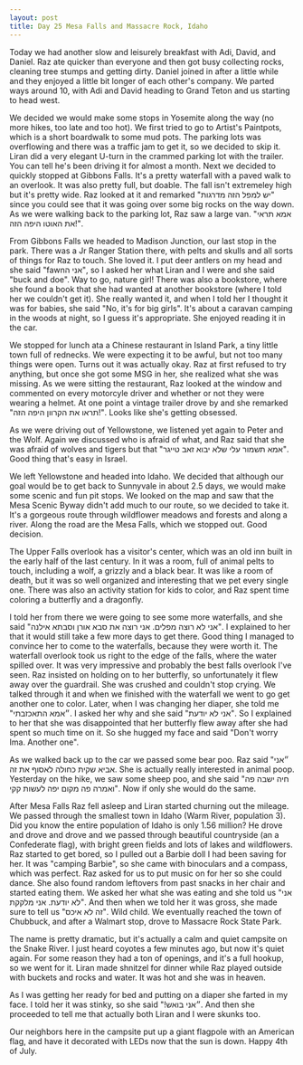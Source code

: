 ```yaml
---
layout: post
title: Day 25 Mesa Falls and Massacre Rock, Idaho
---
```


Today we had another slow and leisurely breakfast with Adi, David, and Daniel. Raz ate quicker than everyone and then got busy collecting rocks, cleaning tree stumps and getting dirty. Daniel joined in after a little while and they enjoyed a little bit longer of each other's company. We parted ways around 10, with Adi and David heading to Grand Teton and us starting to head west.

We decided we would make some stops in Yosemite along the way (no more hikes, too late and too hot). We first tried to go to Artist's Paintpots, which is a short boardwalk to some mud pots. The parking lots was overflowing and there was a traffic jam to get it, so we decided to skip it. Liran did a very elegant U-turn in the crammed parking lot with the trailer. You can tell he's been driving it for almost a month. Next we decided to quickly stopped at Gibbons Falls. It's a pretty waterfall with a paved walk to an overlook. It was also pretty full, but doable. The fall isn't extremeley high but it's pretty wide. Raz looked at it and remarked "יש למפל הזה מדרגות" since you could see that it was going over some big rocks on the way down. As we were walking back to the parking lot, Raz saw a large van. "אמא תראי את האוטו היפה הזה!". 

From Gibbons Falls we headed to Madison Junction, our last stop in the park. There was a Jr Ranger Station there, with pelts and skulls and all sorts of things for Raz to touch. She loved it. I put deer antlers on my head and she said "fawnאני ה", so I asked her what Liran and I were and she said "buck and doe". Way to go, nature girl! There was also a bookstore, where she found a book that she had wanted at another bookstore (where I told her we couldn't get it). She really wanted it, and when I told her I thought it was for babies, she said "No, it's for big girls". It's about a caravan camping in the woods at night, so I guess it's appropriate. She enjoyed reading it in the car.

We stopped for lunch ata a Chinese restaurant in Island Park, a tiny little town full of rednecks. We were expecting it to be awful, but not too many things were open. Turns out it was actually okay. Raz at first refused to try anything, but once she got some MSG in her, she realized what she was missing. As we were sitting the restaurant, Raz looked at the window and commented on every motorcyle driver and whether or not they were wearing a helmet. At one point a vintage trailer drove by and she remarked "תראו את הקרוון היפה הזה!". Looks like she's getting obsessed. 

As we were driving out of Yellowstone, we listened yet again to Peter and the Wolf. Again we discussed who is afraid of what, and Raz said that she was afraid of wolves and tigers but that "אמא תשמור עלי שלא יבוא זאב טייגר". Good thing that's easy in Israel.

We left Yellowstone and headed into Idaho. We decided that although our goal would be to get back to Sunnyvale in about 2.5 days, we would make some scenic and fun pit stops. We looked on the map and saw that the Mesa Scenic Byway didn't add much to our route, so we decided to take it. It's a gorgeous route through wildflower meadows and forests and along a river. Along the road are the Mesa Falls, which we stopped out. Good decision.

The Upper Falls overlook has a visitor's center, which was an old inn built in the early half of the last century. In it was a room, full of animal pelts to touch, including a wolf, a grizzly and a black bear. It was like a room of death, but it was so well organized and interesting that we pet every single one. There was also an activity station for kids to color, and Raz spent time coloring a butterfly and a dragonfly.

I told her from there we were going to see some more waterfalls, and she said "אני לא רוצה מפלים. אני רוצה את סבא אורן וסבתא אילנה". I explained to her that it would still take a few more days to get there. Good thing I managed to convince her to come to the waterfalls, because they were worth it. The waterfall overlook  took us right to the edge of the falls, where the water spilled over. It was very impressive and probably the best falls overlook I've seen. Raz insisted on holding on to her butterfly, so unfortunately it flew away over the guardrail. She was crushed and couldn't stop crying. We talked through it and when we finished with the waterfall we went to go get another one to color. Later, when I was changing her diaper, she told me "״אמא התאכזבתי. I asked her why and she said "אני לא יודעת". So I explained to her that she was disappointed that her butterfly flew away after she had spent so much time on it. So she hugged my face and said "Don't worry Ima. Another one". 

As we walked back up to the car we passed some bear poo. Raz said "״אני אביא שקית כחולה לאסוף את זה. She is actually really interested in animal poop. Yesterday on the hike, we saw some sheep poo, and she said "חיה ישבה פה ואמרה פה מקום יפה לעשות קקי". Now if only she would do the same.

After Mesa Falls Raz fell asleep and Liran started churning out the mileage. We passed through the smallest town in Idaho (Warm River, population 3). Did you know the entire population of Idaho is only 1.56 million? He drove and drove and drove and we passed through beautiful countryside (an a Confederate flag), with bright green fields and lots of lakes and wildflowers. Raz started to get bored, so I pulled out a Barbie doll I had been saving for her. It was "camping Barbie", so she came with binoculars and a compass, which was perfect. Raz asked for us to put music on for her so she could dance. She also found random leftovers from past snacks in her chair and started eating them. We asked her what she was eating and she told us "אני לא יודעת. אני מלקקת". And then when we told her it was gross, she made sure to tell us "זה לא איכס". Wild child. We eventually reached the town of Chubbuck, and after a Walmart stop, drove to Massacre Rock State Park. 

The name is pretty dramatic, but it's actually a calm and quiet campsite on the Snake River. I just heard coyotes a few minutes ago, but now it's quiet again. For some reason they had a ton of openings, and it's a full hookup, so we went for it. Liran made shnitzel for dinner while Raz played outside with buckets and rocks and water. It was hot and she was in heaven.

As I was getting her ready for bed and putting on a diaper she farted in my face. I told her it was stinky, so she said "!״אני בואש. And then she proceeded to tell me that actually both Liran and I were skunks too.

Our neighbors here in the campsite put up a giant flagpole with an American flag, and have it decorated with LEDs now that the sun is down. Happy 4th of July.